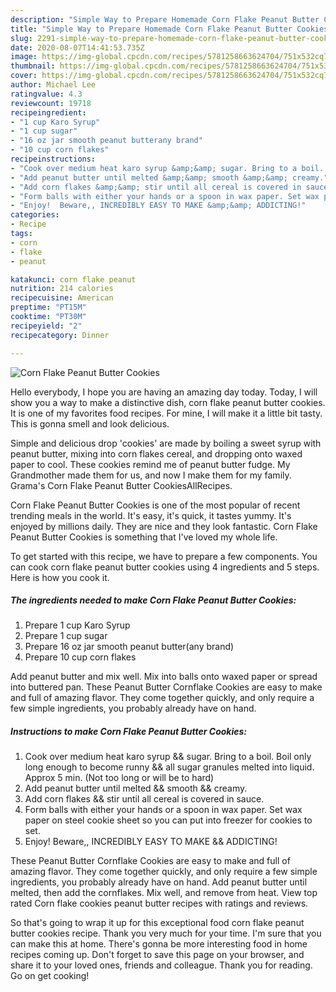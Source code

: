 ```yaml
---
description: "Simple Way to Prepare Homemade Corn Flake Peanut Butter Cookies"
title: "Simple Way to Prepare Homemade Corn Flake Peanut Butter Cookies"
slug: 2291-simple-way-to-prepare-homemade-corn-flake-peanut-butter-cookies
date: 2020-08-07T14:41:53.735Z
image: https://img-global.cpcdn.com/recipes/5781258663624704/751x532cq70/corn-flake-peanut-butter-cookies-recipe-main-photo.jpg
thumbnail: https://img-global.cpcdn.com/recipes/5781258663624704/751x532cq70/corn-flake-peanut-butter-cookies-recipe-main-photo.jpg
cover: https://img-global.cpcdn.com/recipes/5781258663624704/751x532cq70/corn-flake-peanut-butter-cookies-recipe-main-photo.jpg
author: Michael Lee
ratingvalue: 4.3
reviewcount: 19718
recipeingredient:
- "1 cup Karo Syrup"
- "1 cup sugar"
- "16 oz jar smooth peanut butterany brand"
- "10 cup corn flakes"
recipeinstructions:
- "Cook over medium heat karo syrup &amp;&amp; sugar. Bring to a boil. Boil only long enough to become runny &amp;&amp; all sugar granules melted into liquid. Approx 5 min. (Not too long or will be to hard)"
- "Add peanut butter until melted &amp;&amp; smooth &amp;&amp; creamy."
- "Add corn flakes &amp;&amp; stir until all cereal is covered in sauce."
- "Form balls with either your hands or a spoon in wax paper. Set wax paper on steel cookie sheet so you can put into freezer for cookies to set."
- "Enjoy!  Beware,, INCREDIBLY EASY TO MAKE &amp;&amp; ADDICTING!"
categories:
- Recipe
tags:
- corn
- flake
- peanut

katakunci: corn flake peanut 
nutrition: 214 calories
recipecuisine: American
preptime: "PT15M"
cooktime: "PT30M"
recipeyield: "2"
recipecategory: Dinner

---
```



![Corn Flake Peanut Butter Cookies](https://img-global.cpcdn.com/recipes/5781258663624704/751x532cq70/corn-flake-peanut-butter-cookies-recipe-main-photo.jpg)

Hello everybody, I hope you are having an amazing day today. Today, I will show you a way to make a distinctive dish, corn flake peanut butter cookies. It is one of my favorites food recipes. For mine, I will make it a little bit tasty. This is gonna smell and look delicious.

Simple and delicious drop &#39;cookies&#39; are made by boiling a sweet syrup with peanut butter, mixing into corn flakes cereal, and dropping onto waxed paper to cool. These cookies remind me of peanut butter fudge. My Grandmother made them for us, and now I make them for my family. Grama&#39;s Corn Flake Peanut Butter CookiesAllRecipes.

Corn Flake Peanut Butter Cookies is one of the most popular of recent trending meals in the world. It's easy, it's quick, it tastes yummy. It's enjoyed by millions daily. They are nice and they look fantastic. Corn Flake Peanut Butter Cookies is something that I've loved my whole life.


To get started with this recipe, we have to prepare a few components. You can cook corn flake peanut butter cookies using 4 ingredients and 5 steps. Here is how you cook it.

<!--inarticleads1-->

##### The ingredients needed to make Corn Flake Peanut Butter Cookies:

1. Prepare 1 cup Karo Syrup
1. Prepare 1 cup sugar
1. Prepare 16 oz jar smooth peanut butter(any brand)
1. Prepare 10 cup corn flakes


Add peanut butter and mix well. Mix into balls onto waxed paper or spread into buttered pan. These Peanut Butter Cornflake Cookies are easy to make and full of amazing flavor. They come together quickly, and only require a few simple ingredients, you probably already have on hand. 

<!--inarticleads2-->

##### Instructions to make Corn Flake Peanut Butter Cookies:

1. Cook over medium heat karo syrup &amp;&amp; sugar. Bring to a boil. Boil only long enough to become runny &amp;&amp; all sugar granules melted into liquid. Approx 5 min. (Not too long or will be to hard)
1. Add peanut butter until melted &amp;&amp; smooth &amp;&amp; creamy.
1. Add corn flakes &amp;&amp; stir until all cereal is covered in sauce.
1. Form balls with either your hands or a spoon in wax paper. Set wax paper on steel cookie sheet so you can put into freezer for cookies to set.
1. Enjoy!  Beware,, INCREDIBLY EASY TO MAKE &amp;&amp; ADDICTING!


These Peanut Butter Cornflake Cookies are easy to make and full of amazing flavor. They come together quickly, and only require a few simple ingredients, you probably already have on hand. Add peanut butter until melted, then add the cornflakes. Mix well, and remove from heat. View top rated Corn flake cookies peanut butter recipes with ratings and reviews. 

So that's going to wrap it up for this exceptional food corn flake peanut butter cookies recipe. Thank you very much for your time. I'm sure that you can make this at home. There's gonna be more interesting food in home recipes coming up. Don't forget to save this page on your browser, and share it to your loved ones, friends and colleague. Thank you for reading. Go on get cooking!
